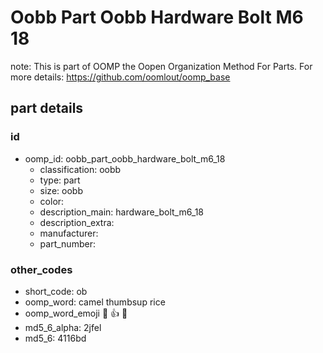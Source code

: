 # Oobb Part Oobb Hardware Bolt M6 18  

note: This is part of OOMP the Oopen Organization Method For Parts. For more details: https://github.com/oomlout/oomp_base

##  part details





### id
* oomp_id: oobb_part_oobb_hardware_bolt_m6_18
  * classification: oobb
  * type: part
  * size: oobb
  * color: 
  * description_main: hardware_bolt_m6_18
  * description_extra: 
  * manufacturer: 
  * part_number: 

### other_codes
* short_code: ob
* oomp_word: camel thumbsup rice
* oomp_word_emoji :camel: :thumbsup: :rice:
* md5_6_alpha: 2jfel
* md5_6: 4116bd